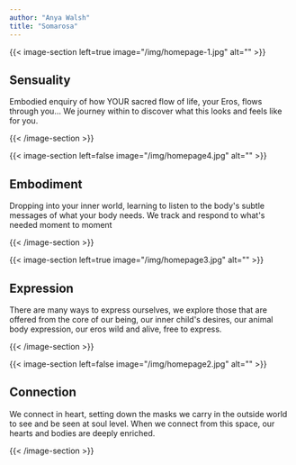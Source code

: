 ```yaml
---
author: "Anya Walsh"
title: "Somarosa"
---
```


{{< image-section left=true image="/img/homepage-1.jpg" alt="" >}}

## Sensuality

Embodied enquiry of how YOUR sacred flow of life, your Eros, flows through you... We journey within to discover what this looks and feels like for you. 

{{< /image-section >}}

{{< image-section left=false image="/img/homepage4.jpg" alt="" >}}

## Embodiment

Dropping into your inner world, learning to listen to the body's subtle messages of what your body needs. We track and respond to  what's needed moment to moment

{{< /image-section >}}

{{< image-section left=true image="/img/homepage3.jpg" alt="" >}}

## Expression

There are many ways to express ourselves, we explore those that are offered from the core of our being, our inner child's desires, our animal body expression, our eros wild and alive, free to express. 

{{< /image-section >}}

{{< image-section left=false image="/img/homepage2.jpg" alt="" >}}

## Connection

We connect in heart, setting down the masks we carry in the outside world to see and be seen at soul level. When we connect from this space, our hearts and bodies are deeply enriched.

{{< /image-section >}}

